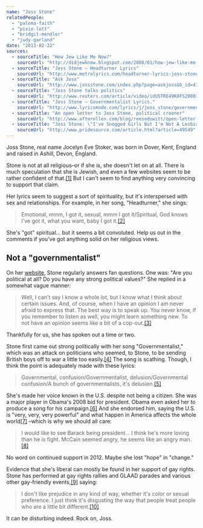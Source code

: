 ```yaml
---
name: "Joss Stone"
relatedPeople:
  - "paloma-faith"
  - "pixie-lott"
  - "bridgit-mendler"
  - "judy-garland"
date: "2013-02-22"
sources:
  - sourceTitle: "How Jew Like Me Now?"
    sourceUrl: "http://didjewknow.blogspot.com/2008/01/how-jew-like-me-now.html"
  - sourceTitle: "Joss Stone – Headturner Lyrics"
    sourceUrl: "http://www.metrolyrics.com/headturner-lyrics-joss-stone.html"
  - sourceTitle: "Ask Joss"
    sourceUrl: "http://www.jossstone.com/index.php?page=askjoss&b_id=4139"
  - sourceTitle: "Joss Stone talks politics"
    sourceUrl: "http://www.reuters.com/article/video/idUSTRE49K0FS20081021?videoId=92518"
  - sourceTitle: "Joss Stone – Governmentalist Lyrics."
    sourceUrl: "http://www.lyricsmode.com/lyrics/j/joss_stone/governmentalist.html"
  - sourceTitle: "An open letter to Joss Stone, political crooner"
    sourceUrl: "http://www.afterellen.com/blog/reesedowitt/open-letter-to-joss-stone"
  - sourceTitle: "Joss Stone: \"I've Snogged Girls But I'm Not A Lesbian.\""
    sourceUrl: "http://www.pridesource.com/article.html?article=49549"
---
```


Joss Stone, real name Jocelyn Eve Stoker, was born in Dover, Kent, England and raised in Ashill, Devon, England.

Stone is not at all religious–or if she is, she doesn't let on at all. There is much speculation that she is Jewish, and even a few websites seem to be rather confident of that.<a class="source-citation" href="#http://didjewknow.blogspot.com/2008/01/how-jew-like-me-now.html" title="How Jew Like Me Now?">[1]</a> But I can't seem to find anything very convincing to support that claim.

Her lyrics seem to suggest a sort of spirituality, but it's interspersed with sex and relationships. For example, in her song, "Headturner," she sings:

>Emotional, mmm, I got it, sexual, mmm I got it/Spiritual, God knows I've got it, what you want, baby I got it.<a class="source-citation" href="#http://www.metrolyrics.com/headturner-lyrics-joss-stone.html" title="Joss Stone – Headturner Lyrics">[2]</a>

She's "got" spiritual… but it seems a bit convoluted. Help us out in the comments if you've got anything solid on her religious views.


## Not a "governmentalist"

On her [website](http://www.jossstone.com/welcome.html), Stone regularly answers fan questions. One was: "Are you political at all? Do you have any strong political values?" She replied in a somewhat vague manner:

>Well, I can't say I know a whole lot, but I know what I think about certain issues. And, of course, when I have an opinion I am never afraid to express that. The best way is to speak up. You never know, if you remember to listen as well, you might learn something new. To not have an opinion seems like a bit of a cop-out.<a class="source-citation" href="#http://www.jossstone.com/index.php?page=askjoss&b_id=4139" title="Ask Joss">[3]</a>

Thankfully for us, she has spoken out a time or two.

Stone first came out strong politically with her song "Governmentalist," which was an attack on politicians who seemed, to Stone, to be sending British boys off to war a little too easily.<a class="source-citation" href="#http://www.reuters.com/article/video/idUSTRE49K0FS20081021?videoId=92518" title="Joss Stone talks politics">[4]</a> The song is scathing. Though, I think the point is adequately made with these lyrics:

>Governmental, confusion/Governmentalist, delusion/Governmental confusion/A bunch of governmentalists, it's delusion.<a class="source-citation" href="#http://www.lyricsmode.com/lyrics/j/joss_stone/governmentalist.html" title="Joss Stone – Governmentalist Lyrics.">[5]</a>

She's made her voice known in the U.S. despite not being a citizen. She was a major player in Obama's 2008 bid for president. Obama even asked her to produce a song for his campaign.<a class="source-citation" href="#http://www.afterellen.com/blog/reesedowitt/open-letter-to-joss-stone" title="An open letter to Joss Stone, political crooner">[6]</a> And she endorsed him, saying the U.S. is "very, very, very powerful" and what happen in America affects the whole world<a class="source-citation" href="#http://www.reuters.com/article/video/idUSTRE49K0FS20081021?videoId=92518" title="Joss Stone talks politics">[7]</a> –which is why we should all care:

>I would like to see Barack being president… I think he's more loving than he is fight. McCain seemed angry, he seems like an angry man.<a class="source-citation" href="#http://www.reuters.com/article/video/idUSTRE49K0FS20081021?videoId=92518" title="Joss Stone talks politics">[8]</a>

No word on continued support in 2012. Maybe she lost "hope" in "change."

Evidence that she's liberal can mostly be found in her support of gay rights. Stone has performed at gay rights rallies and GLAAD parades and various other gay-friendly events,<a class="source-citation" href="#http://www.pridesource.com/article.html?article=49549" title="Joss Stone: &quot;I&apos;ve Snogged Girls But I&apos;m Not A Lesbian.&quot;">[9]</a> saying:

>I don't like prejudice in any kind of way, whether it's color or sexual preference. I just think it's disgusting the way that people treat people who are a little bit different.<a class="source-citation" href="#http://www.pridesource.com/article.html?article=49549" title="Joss Stone: &quot;I&apos;ve Snogged Girls But I&apos;m Not A Lesbian.&quot;">[10]</a>

It can be disturbing indeed. Rock on, Joss.